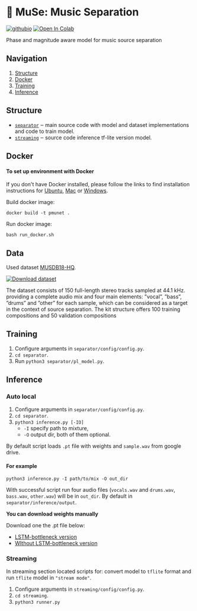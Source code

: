 # 🎵 MuSe: Music Separation 
 [![githubio](https://img.shields.io/badge/GitHub.io-Audio_Samples-blue?logo=Github&style=flat-square)](https://d-a-yakovlev.github.io/test/)
 [![Open In Colab](https://colab.research.google.com/assets/colab-badge.svg)](https://colab.research.google.com/drive/1OXlCZgd5KidMDZDUItOIT9ZA4IUJHXsZ?usp=sharing)

Phase and magnitude aware model for music source separation

## Navigation
1. [Structure](#structure)
2. [Docker](#docker)
3. [Training](#training)
4. [Inference](#inference)

## Structure
- [`separator`](./separator) ‒ main source code with model and dataset implementations and code to train model.
- [`streaming`](./streaming/demo) ‒ source code inference tf-lite version model.

## Docker
#### To set up environment with Docker

If you don't have Docker installed, please follow the links to find installation instructions for [Ubuntu](https://docs.docker.com/desktop/install/linux-install/), [Mac](https://docs.docker.com/desktop/install/mac-install/) or [Windows](https://docs.docker.com/desktop/install/windows-install/).

Build docker image:

    docker build -t pmunet .

Run docker image:

    bash run_docker.sh

## Data
Used dataset [MUSDB18-HQ](https://sigsep.github.io/datasets/musdb.html#musdb18-hq-uncompressed-wav). 

[![Download dataset](https://img.shields.io/badge/Download%20dataset-65c73b)](https://zenodo.org/record/3338373/files/musdb18hq.zip?download=1)

The dataset consists of
150 full-length stereo tracks sampled at 44.1 kHz. providing a
complete audio mix and four main elements: ”vocal”, ”bass”,
”drums” and ”other” for each sample, which can be considered as a target in the context of source separation. The kit
structure offers 100 training compositions and 50 validation
compositions

## Training
1. Configure arguments in `separator/config/config.py`.
2. `cd separator`.
3. Run `python3 separator/pl_model.py`.

## Inference

### Auto local
1. Configure arguments in `separator/config/config.py`.
2. `cd separator`.
3. `python3 inference.py [-IO]`
    - `-I` specify path to mixture, 
    - `-O` output dir, both of them optional. 
    
By default script loads `.pt` file with weights and `sample.wav` from google drive.

#### For example
``` 
python3 inference.py -I path/to/mix -O out_dir
```
With successful script run four audio files (`vocals.wav` and `drums.wav`, `bass.wav`, `other.wav`) will be in `out_dir`. By default in `separator/inference/output`.

**You can download weights manually**

Download one the .pt file below:
 * [LSTM-bottleneck version](https://drive.google.com/file/d/1uhAVMvW3x-KL2T2-VkjKjn9K7dTJnoyo/view?usp=drive_link)
 * [WIthout LSTM-bottleneck version](https://drive.google.com/file/d/1VO07OYbsnCuEJYRSuA8HhjlQnx6dbWX7/view?usp=drive_link)

 ### Streaming
 In streaming section located scripts for: convert model to `tflite` format and run `tflite` model in `"stream mode"`.

1. Configure arguments in `streaming/config/config.py`.
2. `cd streaming`.
3. `python3 runner.py`
